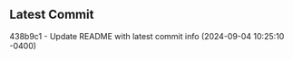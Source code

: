 
## Latest Commit
438b9c1 - Update README with latest commit info (2024-09-04 10:25:10 -0400) <Yunxi-Zhou>

